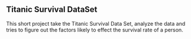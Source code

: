 ## Titanic Survival DataSet

This short project take the Titanic Survival Data Set, analyze the data and tries to 
figure out the factors likely to effect the survival rate of a person.
